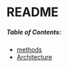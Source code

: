 # README

##### Table of Contents:

- [methods](doc/METHOD.md)
- [Architecture](doc/ARCHITECTURE.md)
